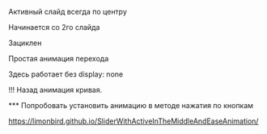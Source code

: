 Активный слайд всегда по центру

Начинается со 2го слайда

Зациклен

Простая анимация перехода

Здесь работает без display: none

!!! Назад анимация кривая.

*** Попробовать установить анимацию в методе нажатия по кнопкам

https://limonbird.github.io/SliderWithActiveInTheMiddleAndEaseAnimation/
